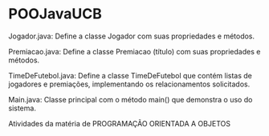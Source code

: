 # POOJavaUCB

Jogador.java: Define a classe Jogador com suas propriedades e métodos.

Premiacao.java: Define a classe Premiacao (título) com suas propriedades e métodos.

TimeDeFutebol.java: Define a classe TimeDeFutebol que contém listas de jogadores e premiações, implementando os relacionamentos solicitados.

Main.java: Classe principal com o método main() que demonstra o uso do sistema.


Atividades da matéria de PROGRAMAÇÃO ORIENTADA A OBJETOS 
